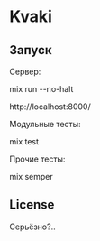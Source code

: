 # Kvaki

## Запуск

Сервер:

mix run --no-halt

http://localhost:8000/


Модульные тесты:

mix test


Прочие тесты:

mix semper


License
-------

Серьёзно?..
